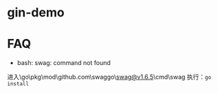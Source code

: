 # gin-demo

# FAQ

- bash: swag: command not found

进入\go\pkg\mod\github.com\swaggo\swag@v1.6.5\cmd\swag
执行：`go install`
